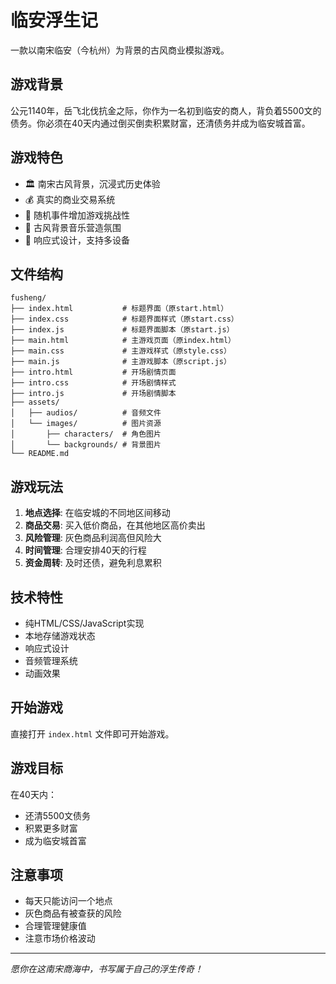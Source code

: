 # 临安浮生记

一款以南宋临安（今杭州）为背景的古风商业模拟游戏。

## 游戏背景

公元1140年，岳飞北伐抗金之际，你作为一名初到临安的商人，背负着5500文的债务。你必须在40天内通过倒买倒卖积累财富，还清债务并成为临安城首富。

## 游戏特色

- 🏛️ 南宋古风背景，沉浸式历史体验
- 💰 真实的商业交易系统
- 🎲 随机事件增加游戏挑战性
- 🎵 古风背景音乐营造氛围
- 📱 响应式设计，支持多设备

## 文件结构

```
fusheng/
├── index.html           # 标题界面（原start.html）
├── index.css            # 标题界面样式（原start.css）
├── index.js             # 标题界面脚本（原start.js）
├── main.html            # 主游戏页面（原index.html）
├── main.css             # 主游戏样式（原style.css）
├── main.js              # 主游戏脚本（原script.js）
├── intro.html           # 开场剧情页面
├── intro.css            # 开场剧情样式
├── intro.js             # 开场剧情脚本
├── assets/
│   ├── audios/          # 音频文件
│   └── images/          # 图片资源
│       ├── characters/  # 角色图片
│       └── backgrounds/ # 背景图片
└── README.md
```

## 游戏玩法

1. **地点选择**: 在临安城的不同地区间移动
2. **商品交易**: 买入低价商品，在其他地区高价卖出
3. **风险管理**: 灰色商品利润高但风险大
4. **时间管理**: 合理安排40天的行程
5. **资金周转**: 及时还债，避免利息累积

## 技术特性

- 纯HTML/CSS/JavaScript实现
- 本地存储游戏状态
- 响应式设计
- 音频管理系统
- 动画效果

## 开始游戏

直接打开 `index.html` 文件即可开始游戏。

## 游戏目标

在40天内：
- 还清5500文债务
- 积累更多财富
- 成为临安城首富

## 注意事项

- 每天只能访问一个地点
- 灰色商品有被查获的风险
- 合理管理健康值
- 注意市场价格波动

---

*愿你在这南宋商海中，书写属于自己的浮生传奇！*
